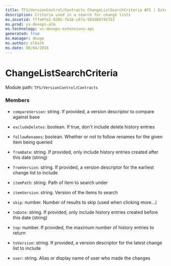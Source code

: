 ```yaml
---
title: TFS/VersionControl/Contracts ChangeListSearchCriteria API | Extensions for Visual Studio Team Services
description: Criteria used in a search for change lists
ms.assetid: fffe97e2-8202-fb1b-c67a-503d89745753
ms.prod: vs-devops-alm
ms.technology: vs-devops-extensions-api
generated: true
ms.manager: douge
ms.author: elbatk
ms.date: 08/04/2016
---
```


# ChangeListSearchCriteria

Module path: `TFS/VersionControl/Contracts`


### Members

* `compareVersion`: string. If provided, a version descriptor to compare against base

* `excludeDeletes`: boolean. If true, don&#x27;t include delete history entries

* `followRenames`: boolean. Whether or not to follow renames for the given item being queried

* `fromDate`: string. If provided, only include history entries created after this date (string)

* `fromVersion`: string. If provided, a version descriptor for the earliest change list to include

* `itemPath`: string. Path of item to search under

* `itemVersion`: string. Version of the items to search

* `skip`: number. Number of results to skip (used when clicking more...)

* `toDate`: string. If provided, only include history entries created before this date (string)

* `top`: number. If provided, the maximum number of history entries to return

* `toVersion`: string. If provided, a version descriptor for the latest change list to include

* `user`: string. Alias or display name of user who made the changes

